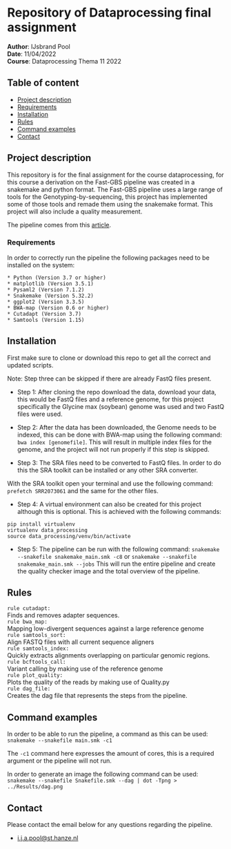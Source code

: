 # Repository of Dataprocessing final assignment #
__Author__: IJsbrand Pool  
__Date__: 11/04/2022  
__Course__: Dataprocessing Thema 11 2022 

## Table of content

- [Project description](#project-description)
- [Requirements](#Requirements)
- [Installation](#Installation)
- [Rules](#Rules)
- [Command examples](#command-examples)
- [Contact](#contact)

## Project description
This repository is for the final assignment for the course dataprocessing, for this course a derivation on the Fast-GBS pipeline was created in a snakemake and python format. The Fast-GBS pipeline uses a large range of tools for the Genotyping-by-sequencing, this project has implemented some of those tools and remade them using the snakemake format. This project will also include a quality measurement.

The pipeline comes from this [article](https://bmcbioinformatics.biomedcentral.com/track/pdf/10.1186/s12859-016-1431-9.pdf). 


### Requirements
In order to correctly run the pipeline the following packages need to be installed on the system:
```
* Python (Version 3.7 or higher)
* matplotlib (Version 3.5.1)
* Pysaml2 (Version 7.1.2)
* Snakemake (Version 5.32.2)
* ggplot2 (Version 3.3.5)
* BWA-map (Version 0.6 or higher)
* Cutadapt (Version 3.7)
* Samtools (Version 1.15)
```

## Installation
First make sure to clone or download this repo to get all the correct and updated scripts.

Note: Step three can be skipped if there are already FastQ files present.

* Step 1: After cloning the repo download the data, download your data, this would be FastQ files and a reference genome, for this project specifically the Glycine max (soybean) genome was used and two FastQ files were used.

* Step 2: After the data has been downloaded, the Genome needs to be indexed, this can be done with BWA-map using the following command: `bwa index [genomefile]`. This will result in multiple index files for the genome, and the project will not run properly if this step is skipped.

* Step 3: The SRA files need to be converted to FastQ files. In order to do this the SRA toolkit can be installed or any other SRA converter.

With the SRA toolkit open your terminal and use the following command: `prefetch SRR2073061` and the same for the other files.

* Step 4: A virtual environment can also be created for this project although this is optional. This is achieved with the following commands:
```
pip install virtualenv
virtualenv data_processing
source data_processing/venv/bin/activate
```
* Step 5: The pipeline can be run with the following command: `snakemake --snakefile snakemake_main.smk -c8` or `snakemake --snakefile snakemake_main.smk --jobs` This will run the entire pipeline and create the quality checker image and the total overview of the pipeline.

## Rules
`rule cutadapt:` <br />
Finds and removes adapter sequences. <br />
`rule bwa_map:` <br />
Mapping low-divergent sequences against a large reference genome <br />
`rule samtools_sort:` <br />
Align FASTQ files with all current sequence aligners <br />
`rule samtools_index:` <br />
Quickly extracts alignments overlapping on particular genomic regions. <br />
`rule bcftools_call:` <br />
Variant calling by making use of the reference genome <br />
`rule plot_quality:` <br />
Plots the quality of the reads by making use of Quality.py <br />
`rule dag_file:` <br />
Creates the dag file that represents the steps from the pipeline.

## Command examples
In order to be able to run the pipeline, a command as this can be used:
`snakemake --snakefile main.smk -c1`

The `-c1` command here expresses the amount of cores, this is a required argument or the pipeline will not run.

In order to generate an image the following command can be used:
`snakemake --snakefile Snakefile.smk --dag | dot -Tpng > ../Results/dag.png`

## Contact
Please contact the email below for any questions regarding the pipeline.
* i.j.a.pool@st.hanze.nl